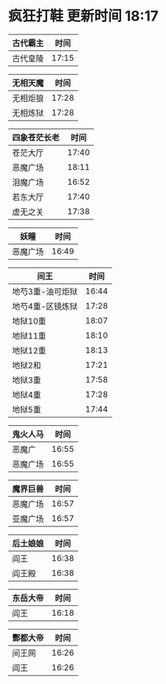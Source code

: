 # 疯狂打鞋 更新时间 18:17

| 古代霸主   | 时间    |
|--------|-------|
| 古代皇陵 | 17:15 |

| 无相天魔   | 时间    |
|--------|-------|
| 无相炬狼 | 17:28 |
| 无相炼狱 | 17:28 |

| 四象苍茫长老   | 时间    |
|--------|-------|
| 苍茫大厅 | 17:40 |
| 恶魔广场 | 18:11 |
| 泪魔广场 | 16:52 |
| 若东大厅 | 17:40 |
| 虚无之关 | 17:38 |

| 妖瞳   | 时间    |
|--------|-------|
| 恶魔广场 | 16:49 |

| 间王   | 时间    |
|--------|-------|
| 地芍3重-油可炬狱 | 16:44 |
| 地芍4重-区镜炼狱 | 17:28 |
| 地狱10重 | 18:07 |
| 地狱11重 | 18:10 |
| 地狱12重 | 18:13 |
| 地狱2和 | 17:21 |
| 地狱3重 | 17:58 |
| 地狱4重 | 17:28 |
| 地狱5重 | 17:44 |

| 鬼火人马   | 时间    |
|--------|-------|
| 恶魔广 | 16:55 |
| 恶魔广场 | 16:55 |

| 魔界巨兽   | 时间    |
|--------|-------|
| 恶魔广场 | 16:57 |
| 亚魔广场 | 16:57 |

| 后土娘娘   | 时间    |
|--------|-------|
| 阎王 | 16:38 |
| 阎王殿 | 16:38 |

| 东岳大帝   | 时间    |
|--------|-------|
| 阎王 | 16:18 |

| 酆都大帝   | 时间    |
|--------|-------|
| 间王网 | 16:26 |
| 阎王 | 16:26 |